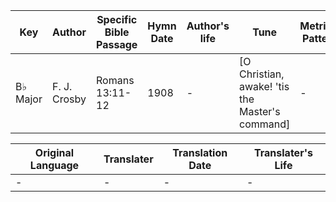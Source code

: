 Key | Author   | Specific Bible Passage     |Hymn Date |Author's life |Tune |Metrical Pattern   |Composer/Source
-- | --------- | ---------------------------|----------|--------------|-----|-------------------|-------------  
B♭ Major |F. J. Crosby |Romans 13:11-12 |1908 |- |[O Christian, awake!  'tis the Master's command] |- |Philip Phillips

Original Language | Translater | Translation Date   | Translater's Life  
----------------- | --------- | --------------------|-------------     
\- |- |- |-
